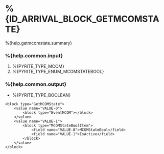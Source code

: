 # %{ID_ARRIVAL_BLOCK_GETMCOMSTATE}

%{help.getmcomstate.summary}

### %{help.common.input}

1. %{PYRITE_TYPE_MCOM}
2. %{PYRITE_TYPE_ENUM_MCOMSTATEBOOL}

### %{help.common.output}

-   %{PYRITE_TYPE_BOOLEAN}

```
<block type="GetMCOMState">
    <value name="VALUE-0">
        <block type="EventMCOM"></block>
    </value>
    <value name="VALUE-1">
        <block type="MCOMStateBoolItem">
            <field name="VALUE-0">MCOMStateBool</field>
            <field name="VALUE-1">IsActive</field>
        </block>
    </value>
</block>
```
